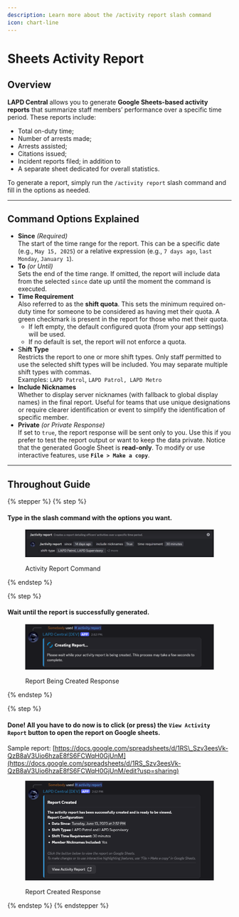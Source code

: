 ```yaml
---
description: Learn more about the /activity report slash command
icon: chart-line
---
```


# Sheets Activity Report

## **Overview**

**LAPD Central** allows you to generate **Google Sheets-based activity reports** that summarize staff members’ performance over a specific time period. These reports include:

* Total on-duty time;
* Number of arrests made;
* Arrests assisted;
* Citations issued;
* Incident reports filed; in addition to
* A separate sheet dedicated for overall statistics.&#x20;

To generate a report, simply run the `/activity report` slash command and fill in the options as needed.

***

## Command Options Explained

* **Since** _(Required)_\
  The start of the time range for the report. This can be a specific date (e.g., `May 15, 2025`) or a relative expression (e.g., `7 days ago`, `last Monday`, `January 1`).
* **To** _(or Until)_\
  Sets the end of the time range. If omitted, the report will include data from the selected `since` date up until the moment the command is executed.
* **Time Requirement**\
  Also referred to as the **shift quota**. This sets the minimum required on-duty time for someone to be considered as having met their quota. A green checkmark is present in the report for those who met their quota.
  * If left empty, the default configured quota (from your app settings) will be used.
  * If no default is set, the report will not enforce a quota.
* S**hift Type**\
  Restricts the report to one or more shift types. Only staff permitted to use the selected shift types will be included. You may separate multiple shift types with commas.\
  Examples: `LAPD Patrol`, `LAPD Patrol, LAPD Metro`
* **Include Nicknames**\
  Whether to display server nicknames (with fallback to global display names) in the final report. Useful for teams that use unique designations or require clearer identification or event to simplify the identification of specific member.
* **Private** _(or Private Response)_\
  If set to `true`, the report response will be sent only to you. Use this if you prefer to test the report output or want to keep the data private. Notice that the generated Google Sheet is **read-only**. To modify or use interactive features, use **`File > Make a copy`**.

***

## Throughout Guide

{% stepper %}
{% step %}
#### Type in the slash command with the options you want.

<figure><img src="../../.gitbook/assets/activity-report-cmd-options.png" alt=""><figcaption><p>Activity Report Command</p></figcaption></figure>
{% endstep %}

{% step %}
#### Wait until the report is successfully generated.

<figure><img src="../../.gitbook/assets/activity-report-generation.png" alt=""><figcaption><p>Report Being Created Response</p></figcaption></figure>
{% endstep %}

{% step %}
#### Done! All you have to do now is to click (or press) the `View Activity Report` button to open the report on Google sheets.

Sample report: [https://docs.google.com/spreadsheets/d/1RS\_Szv3eesVk-QzB8aV3Uio6hzaE8fS6FCWqH0GjUnM](https://docs.google.com/spreadsheets/d/1RS_Szv3eesVk-QzB8aV3Uio6hzaE8fS6FCWqH0GjUnM/edit?usp=sharing)

<figure><img src="../../.gitbook/assets/activity-report-created-response.png" alt=""><figcaption><p>Report Created Response</p></figcaption></figure>
{% endstep %}
{% endstepper %}



